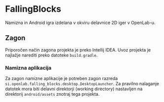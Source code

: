 # FallingBlocks

Namizna in Android igra izdelana v okviru delavnice 2D iger v OpenLab-u.

## Zagon

Priporočen način zagona projekta je preko Intellij IDEA. Uvoz projekta je
najlažje narediti preko datoteke `build.gradle`.

### Namizna aplikacija

Za zagon namizne aplikacije je potreben zagon razreda
`si.openlab.falling_blocks.desktop.DesktopLauncher`.
Za pravilno nalaganje datotek mora biti delavni direktorji (working
directory) nastavljen na direktorij `android/assets` znotraj tega projekta.
